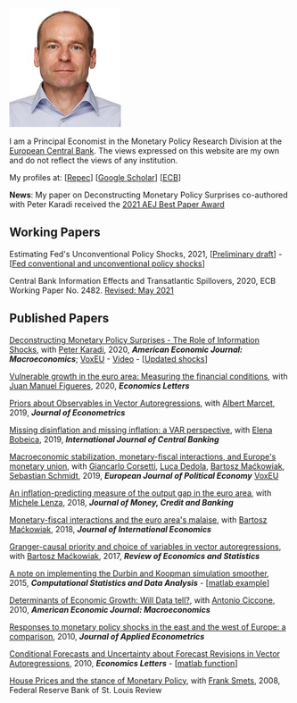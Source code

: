 ![Image](files/marek-usvisa-201805-200.jpg)

I am a Principal Economist in the Monetary Policy Research Division at the [European Central Bank](https://www.ecb.europa.eu/). The views expressed on this website are my own and do not reflect the views of any institution.

My profiles at:
[[Repec](https://ideas.repec.org/e/pja165.html)]
[[Google Scholar](https://scholar.google.com/citations?user=qnXlmMgAAAAJ&hl=en)]
[[ECB](https://www.ecb.europa.eu/pub/research/authors/profiles/marek-jarocinski.en.html)]

**News**: My paper on Deconstructing Monetary Policy Surprises co-authored with Peter Karadi received the [2021 AEJ Best Paper Award](https://www.aeaweb.org/about-aea/honors-awards/aej-best-papers)


## Working Papers

Estimating Fed's Unconventional Policy Shocks, 2021, [[Preliminary draft](files/identkurto11.pdf)] - 
[[Fed conventional and unconventional policy shocks](files/U1bp.csv)]

Central Bank Information Effects and Transatlantic Spillovers, 2020, ECB Working Paper No. 2482. [Revised: May 2021](files/spillovers33.pdf)


## Published Papers

[Deconstructing Monetary Policy Surprises - The Role of Information Shocks](http://doi.org/10.1257/mac.20180090), 
with [Peter Karadi](https://sites.google.com/site/pkaradi696/), 
2020, _**American Economic Journal: Macroeconomics**_; 
[VoxEU](https://voxeu.org/article/central-bank-announcements-and-transmission-monetary-policy) -
[Video](https://www.youtube.com/watch?v=Geq1Fp_uDkg) -
[[Updated shocks](files/shocks_median.zip)]

[Vulnerable growth in the euro area: Measuring the financial conditions](https://doi.org/10.1016/j.econlet.2020.109126), 
with [Juan Manuel Figueres](https://sites.google.com/site/juanmanuelfigueres/home), 
2020, _**Economics Letters**_



[Priors about Observables in Vector Autoregressions](https://doi.org/10.1016/j.jeconom.2018.12.023), 
with [Albert Marcet](https://ideas.repec.org/e/pma173.html), 
2019, _**Journal of Econometrics**_

[Missing disinflation and missing inflation: a VAR perspective](https://www.ijcb.org/journal/ijcb19q1a5.htm), 
with [Elena Bobeica](https://www.ecb.europa.eu/pub/research/authors/profiles/elena-bobeica.en.html), 
2019, _**International Journal of Central Banking**_


[Macroeconomic stabilization, monetary-fiscal interactions, and Europe's monetary union](https://doi.org/10.1016/j.ejpoleco.2018.07.001), 
with [Giancarlo Corsetti](https://sites.google.com/site/giancarlocorsetti/), 
[Luca Dedola](https://www.ecb.europa.eu/pub/research/authors/profiles/luca-dedola.en.html), 
[Bartosz Maćkowiak](https://sites.google.com/site/bartoszamackowiak/), 
[Sebastian Schmidt](https://sites.google.com/site/econschmidt/), 
2019, _**European Journal of Political Economy**_ 
[VoxEU](https://voxeu.org/article/business-cycle-stabilisation-eurozone)


[An inflation-predicting measure of the output gap in the euro area](https://doi.org/10.1111/jmcb.12496), 
with [Michele Lenza](https://www.ecb.europa.eu/pub/research/authors/profiles/michele-lenza.en.html), 
2018, _**Journal of Money, Credit and Banking**_



[Monetary-fiscal interactions and the euro area's malaise](https://doi.org/10.1016/j.jinteco.2017.12.006), 
with [Bartosz Maćkowiak](https://sites.google.com/site/bartoszamackowiak/), 
2018, _**Journal of International Economics**_


[Granger-causal priority and choice of variables in vector autoregressions](https://doi.org/10.1162/REST_a_00601), 
with [Bartosz Maćkowiak](https://sites.google.com/site/bartoszamackowiak/), 
2017, _**Review of Economics and Statistics**_


[A note on implementing the Durbin and Koopman simulation smoother](https://doi.org/10.1016/j.csda.2015.05.001), 
2015, _**Computational Statistics and Data Analysis**_ -
[[matlab example](http://www.runmycode.org/companion/view/907)]


[Determinants of Economic Growth: Will Data tell?](https://doi.org/10.1257/mac.2.4.222), 
with [Antonio Ciccone](https://www.antoniociccone.eu/), 
2010, _**American Economic Journal: Macroeconomics**_

[Responses to monetary policy shocks in the east and the west of Europe: a comparison](https://doi.org/10.1002/jae.1082), 
2010, _**Journal of Applied Econometrics**_

[Conditional Forecasts and Uncertainty about Forecast Revisions in Vector Autoregressions](https://doi.org/10.1016/j.econlet.2010.05.022), 
2010, _**Economics Letters**_ -
[[matlab function](files/varcondfcast.m)]


[House Prices and the stance of Monetary Policy](https://files.stlouisfed.org/files/htdocs/publications/review/08/07/Jarocinski.pdf), 
with [Frank Smets](https://sites.google.com/view/frank-smets/), 
2008, Federal Reserve Bank of St. Louis Review
